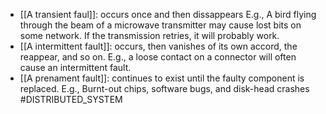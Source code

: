 - [[A transient faul]]: occurs once and then dissappears
    E.g., A bird flying through the beam of a microwave transmitter may cause lost bits on some network. If the transmission retries, it will probably work.
- [[A intermittent fault]]: occurs, then vanishes of its own accord, the reappear, and so on.
    E.g., a loose contact on a connector will often cause an intermittent fault.
- [[A prenament fault]]: continues to exist until the faulty component is replaced.
    E.g., Burnt-out chips, software bugs, and disk-head crashes
#DISTRIBUTED_SYSTEM 